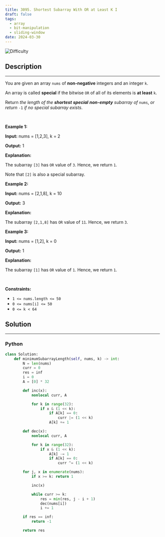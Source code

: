 ```yaml
---
title: 3095. Shortest Subarray With OR at Least K I
draft: false
tags: 
  - array
  - bit-manipulation
  - sliding-window
date: 2024-03-30
---
```


![Difficulty](https://img.shields.io/badge/Difficulty-Easy-blue.svg)

## Description

---
<p>You are given an array <code>nums</code> of <strong>non-negative</strong> integers and an integer <code>k</code>.</p>

<p>An array is called <strong>special</strong> if the bitwise <code>OR</code> of all of its elements is <strong>at least</strong> <code>k</code>.</p>

<p>Return <em>the length of the <strong>shortest</strong> <strong>special</strong> <strong>non-empty</strong> <span data-keyword="subarray-nonempty">subarray</span> of</em> <code>nums</code>, <em>or return</em> <code>-1</code> <em>if no special subarray exists</em>.</p>

<p>&nbsp;</p>
<p><strong class="example">Example 1:</strong></p>

<div class="example-block">
<p><strong>Input:</strong> <span class="example-io">nums = [1,2,3], k = 2</span></p>

<p><strong>Output:</strong> <span class="example-io">1</span></p>

<p><strong>Explanation:</strong></p>

<p>The subarray <code>[3]</code> has <code>OR</code> value of <code>3</code>. Hence, we return <code>1</code>.</p>

<p>Note that <code>[2]</code> is also a special subarray.</p>
</div>

<p><strong class="example">Example 2:</strong></p>

<div class="example-block">
<p><strong>Input:</strong> <span class="example-io">nums = [2,1,8], k = 10</span></p>

<p><strong>Output:</strong> <span class="example-io">3</span></p>

<p><strong>Explanation:</strong></p>

<p>The subarray <code>[2,1,8]</code> has <code>OR</code> value of <code>11</code>. Hence, we return <code>3</code>.</p>
</div>

<p><strong class="example">Example 3:</strong></p>

<div class="example-block">
<p><strong>Input:</strong> <span class="example-io">nums = [1,2], k = 0</span></p>

<p><strong>Output:</strong> <span class="example-io">1</span></p>

<p><strong>Explanation:</strong></p>

<p>The subarray <code>[1]</code> has <code>OR</code> value of <code>1</code>. Hence, we return <code>1</code>.</p>
</div>

<p>&nbsp;</p>
<p><strong>Constraints:</strong></p>

<ul>
	<li><code>1 &lt;= nums.length &lt;= 50</code></li>
	<li><code>0 &lt;= nums[i] &lt;= 50</code></li>
	<li><code>0 &lt;= k &lt; 64</code></li>
</ul>


## Solution

---
### Python
``` py title='shortest-subarray-with-or-at-least-k-i'
class Solution:
    def minimumSubarrayLength(self, nums, k) -> int:
        N = len(nums)
        curr = 0
        res = inf
        i = 0
        A = [0] * 32

        def inc(x):
            nonlocal curr, A

            for k in range(32):
                if x & (1 << k):
                    if A[k] == 0:
                        curr |= (1 << k)
                    A[k] += 1

        def dec(x):
            nonlocal curr, A

            for k in range(32):
                if x & (1 << k):
                    A[k] -= 1
                    if A[k] == 0:
                        curr ^= (1 << k)

        for j, x in enumerate(nums):
            if x >= k: return 1

            inc(x)

            while curr >= k:
                res = min(res, j - i + 1)
                dec(nums[i])
                i += 1

        if res == inf:
            return -1

        return res


```

